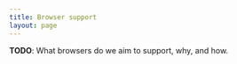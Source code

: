 ```yaml
---
title: Browser support
layout: page
---
```


**TODO**: What browsers do we aim to support, why, and how.
